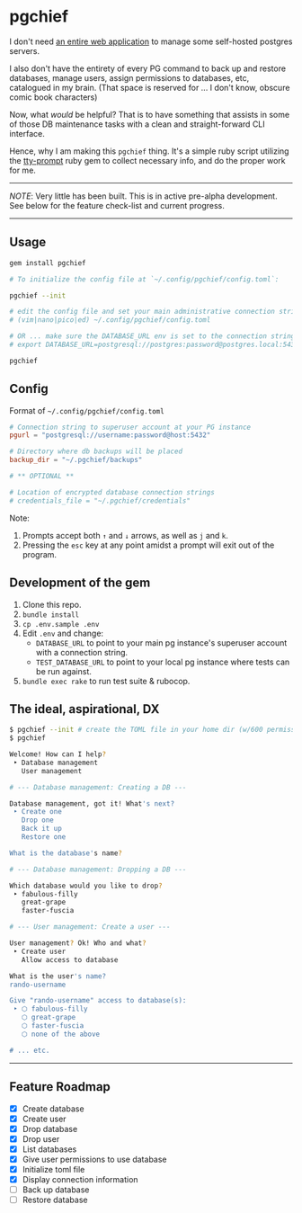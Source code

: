 # pgchief

I don't need [an entire web application](https://www.pgadmin.org/) to manage
some self-hosted postgres servers.

I also don't have the entirety of every PG command to back up and restore
databases, manage users, assign permissions to databases, etc, catalogued in my
brain. (That space is reserved for ... I don't know, obscure comic book characters)

Now, what *would* be helpful? That is to have something that assists in some of those
DB maintenance tasks with a clean and straight-forward CLI interface.

Hence, why I am making this `pgchief` thing. It's a simple ruby script utilizing
the [tty-prompt](https://github.com/piotrmurach/tty-prompt) ruby gem to collect
necessary info, and do the proper work for me.

***

*NOTE*: Very little has been built. This is in active pre-alpha development. See
below for the feature check-list and current progress.

***

## Usage

```sh
gem install pgchief

# To initialize the config file at `~/.config/pgchief/config.toml`:

pgchief --init

# edit the config file and set your main administrative connection string
# (vim|nano|pico|ed) ~/.config/pgchief/config.toml

# OR ... make sure the DATABASE_URL env is set to the connection string
# export DATABASE_URL=postgresql://postgres:password@postgres.local:5432

pgchief
```

## Config

Format of `~/.config/pgchief/config.toml`

```toml
# Connection string to superuser account at your PG instance
pgurl = "postgresql://username:password@host:5432"

# Directory where db backups will be placed
backup_dir = "~/.pgchief/backups"

# ** OPTIONAL **

# Location of encrypted database connection strings
# credentials_file = "~/.pgchief/credentials"
```

Note:

1. Prompts accept both `↑` and `↓` arrows, as well as `j` and `k`.
2. Pressing the `esc` key at any point amidst a prompt will exit out of the program.

## Development of the gem

1. Clone this repo.
2. `bundle install`
3. `cp .env.sample .env`
4. Edit `.env` and change:
   * `DATABASE_URL` to point to your main pg instance's superuser account with a
     connection string.
   * `TEST_DATABASE_URL` to point to your local pg instance where tests can be
     run against.
5. `bundle exec rake` to run test suite & rubocop.

## The ideal, aspirational, DX

```sh
$ pgchief --init # create the TOML file in your home dir (w/600 permissions)
$ pgchief

Welcome! How can I help?
 ‣ Database management
   User management

# --- Database management: Creating a DB ---

Database management, got it! What's next?
 ‣ Create one
   Drop one
   Back it up
   Restore one

What is the database's name?

# --- Database management: Dropping a DB ---

Which database would you like to drop?
 ‣ fabulous-filly
   great-grape
   faster-fuscia

# --- User management: Create a user ---

User management? Ok! Who and what?
 ‣ Create user
   Allow access to database

What is the user's name?
rando-username

Give "rando-username" access to database(s):
 ‣ ⬡ fabulous-filly
   ⬡ great-grape
   ⬡ faster-fuscia
   ⬡ none of the above

# ... etc.
```

***

## Feature Roadmap

* [x] Create database
* [x] Create user
* [x] Drop database
* [x] Drop user
* [x] List databases
* [x] Give user permissions to use database
* [x] Initialize toml file
* [x] Display connection information
* [ ] Back up database
* [ ] Restore database
